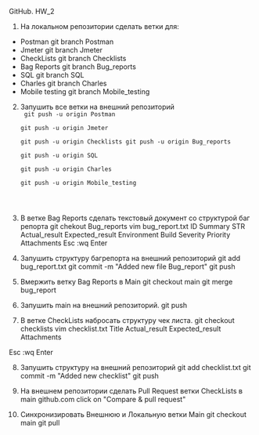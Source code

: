 GitHub. HW_2
1. На локальном репозитории сделать ветки для:
- Postman git branch Postman
- Jmeter git branch Jmeter
- CheckLists git branch Checklists
- Bag Reports git branch Bug_reports
- SQL git branch SQL
- Charles git branch Charles
- Mobile testing git branch Mobile_testing

2. Запушить все ветки на внешний репозиторий  
<code> git push -u origin Postman  
	git push -u origin Jmeter  
	git push -u origin Checklists 
	git push -u origin Bug_reports  
	git push -u origin SQL  
	git push -u origin Charles  
	git push -u origin Mobile_testing 
	
	</code>

3. В ветке Bag Reports сделать текстовый документ со структурой баг репорта
git chekout Bug_reports
vim bug_report.txt
	ID
	Summary
	STR
	Actual_result
	Expected_result
	Environment
	Build
	Severity
	Priority
	Attachments
Esc :wq Enter

4. Запушить структуру багрепорта на внешний репозиторий
git add bug_report.txt
git commit -m "Added new file Bug_report"
git push

5. Вмержить ветку Bag Reports в Main
git checkout main
git merge bug_report

6. Запушить main на внешний репозиторий.
git push

7. В ветке CheckLists набросать структуру чек листа.
git checkout checklists
vim checklist.txt
	Title
	Actual_result
	Expected_result
	Attachments

Esc :wq Enter

8. Запушить структуру на внешний репозиторий
git add checklist.txt
git commit -m "Added new checklist"
git push

9. На внешнем репозитории сделать Pull Request ветки CheckLists в main
github.com
click on "Compare & pull request"

10. Синхронизировать Внешнюю и Локальную ветки Main
git checkout main
git pull
